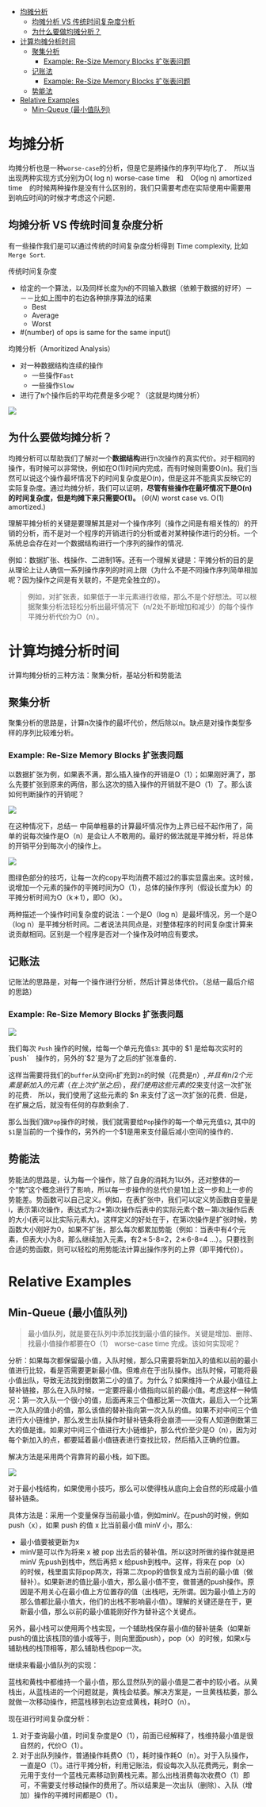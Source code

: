 
<!-- TOC -->

- [均摊分析](#%E5%9D%87%E6%91%8A%E5%88%86%E6%9E%90)
  - [均摊分析 VS 传统时间复杂度分析](#%E5%9D%87%E6%91%8A%E5%88%86%E6%9E%90-vs-%E4%BC%A0%E7%BB%9F%E6%97%B6%E9%97%B4%E5%A4%8D%E6%9D%82%E5%BA%A6%E5%88%86%E6%9E%90)
  - [为什么要做均摊分析？](#%E4%B8%BA%E4%BB%80%E4%B9%88%E8%A6%81%E5%81%9A%E5%9D%87%E6%91%8A%E5%88%86%E6%9E%90)
- [计算均摊分析时间](#%E8%AE%A1%E7%AE%97%E5%9D%87%E6%91%8A%E5%88%86%E6%9E%90%E6%97%B6%E9%97%B4)
  - [聚集分析](#%E8%81%9A%E9%9B%86%E5%88%86%E6%9E%90)
    - [Example: Re-Size Memory Blocks 扩张表问题](#example-re-size-memory-blocks-%E6%89%A9%E5%BC%A0%E8%A1%A8%E9%97%AE%E9%A2%98)
  - [记账法](#%E8%AE%B0%E8%B4%A6%E6%B3%95)
    - [Example: Re-Size Memory Blocks 扩张表问题](#example-re-size-memory-blocks-%E6%89%A9%E5%BC%A0%E8%A1%A8%E9%97%AE%E9%A2%98-1)
  - [势能法](#%E5%8A%BF%E8%83%BD%E6%B3%95)
- [Relative Examples](#relative-examples)
  - [Min-Queue (最小值队列)](#min-queue-%E6%9C%80%E5%B0%8F%E5%80%BC%E9%98%9F%E5%88%97)

<!-- /TOC -->

# 均摊分析

均摊分析也是一种`worse-case`的分析，但是它是將操作的序列平均化了．　所以当出现两种实现方式分别为O( log n) worse-case time　和　O(log n) amortized time　的时候两种操作是没有什么区别的，我们只需要考虑在实际使用中需要用到响应时间的时候才考虑这个问题．

## 均摊分析 VS 传统时间复杂度分析

有一些操作我们是可以通过传统的时间复杂度分析得到 Time complexity, 比如　`Merge Sort`.

传统时间复杂度

* 给定的一个算法，以及同样长度为`N`的不同输入数据（依赖于数据的好坏）－－－比如上图中的右边各种排序算法的结果
  * Best
  * Average
  * Worst
* #(number) of ops is same for the same input()

均摊分析（Amoritized Analysis）

* 对一种数据结构连续的操作
  * 一些操作`Fast`
  * 一些操作`Slow`
* 进行了`N`个操作后的平均花费是多少呢？（这就是均摊分析）

![](/images/2019-03-20-23-39-51.png)

## 为什么要做均摊分析？

均摊分析可以帮助我们了解对一个**数据结构**进行n次操作的真实代价。对于相同的操作，有时候可以非常快，例如在O(1)时间内完成，而有时候则需要O(n)。我们当然可以说这个操作最坏情况下的时间复杂度是O(n)，但是这并不能真实反映它的实际复杂度。通过均摊分析，我们可以证明，**尽管有些操作在最坏情况下是O(n)的时间复杂度，但是均摊下来只需要O(1)。** ($\Theta(N)$ worst case vs. O(1) amortized.)

理解平摊分析的关键是要理解其是对一个操作序列（操作之间是有相关性的）的开销的分析，而不是对一个程序的开销进行的分析或者对某种操作进行的分析。一个系统总会存在对一个数据结构进行一个序列的操作的情况.

例如：数据扩张、栈操作、二进制1等。还有一个理解关键是：平摊分析的目的是从理论上让人确信一系列操作序列的时间上限（为什么不是不同操作序列简单相加呢？因为操作之间是有关联的，不是完全独立的）。

> 例如，对扩张表，如果低于一半元素进行收缩，那么不是个好想法。可以根据聚集分析法轻松分析出最坏情况下（n/2处不断增加和减少）的每个操作平摊分析代价为O（n）。

# 计算均摊分析时间

计算均摊分析的三种方法：聚集分析，基站分析和势能法

## 聚集分析

聚集分析的思路是，计算n次操作的最坏代价，然后除以n。缺点是对操作类型多样的序列比较难分析。

### Example: Re-Size Memory Blocks 扩张表问题

以数据扩张为例，如果表不满，那么插入操作的开销是O（1）；如果刚好满了，那么先要扩张到原来的两倍，那么这次的插入操作的开销就不是O（1）了。那么该如何判断操作的开销呢？

![](/images/2019-03-21-00-59-37.png)

在这种情况下，总结一 中简单粗暴的计算最坏情况作为上界已经不起作用了，简单的说每次操作是O（n）是会让人不敢用的。最好的做法就是平摊分析，将总体的开销平分到每次小的操作上。

![](/images/2019-03-21-00-26-01.png)

图绿色部分的技巧，让每一次的copy平均消费不超过2的事实显露出来。这时候，说增加一个元素的操作的平摊时间为O（1），总体的操作序列（假设长度为k）的平摊分析时间为O（k＊1），即O（k）。

两种描述一个操作时间复杂度的说法：一个是O（log n）是最坏情况，另一个是O（log n）是平摊分析时间。二者说法共同点是，对整体程序的时间复杂度计算来说贡献相同。区别是一个程序是否对一个操作及时响应有要求。

## 记账法

记账法的思路是，对每一个操作进行分析，然后计算总体代价。（总结一最后介绍的思路）

### Example: Re-Size Memory Blocks 扩张表问题

![](/images/2019-03-21-01-17-01.png)

我们每次 `Push` 操作的时候，给每一个单元充值`$3`: 其中的 $1 是给每次实时的 `push`　操作的，另外的`$2`是为了之后的扩张准备的．

这样当需要将我们的`buffer`从空间`n`扩充到`2n`的时候（花费是$n）,并且有 n/2 个元素是新加入的元素（在上次扩张之后），我们使用这些元素的$2来支付这一次扩张的花费． 所以，我们使用了这些元素的 $n 来支付了这一次扩张的花费．但是，在扩展之后，就没有任何的存款剩余了．

那么当我们做`Pop`操作的时候，我们就需要给`Pop`操作的每一个单元充值`$2`, 其中的`$1`是当前的一个操作的，另外的一个$1是用来支付最后减小空间的操作的．

## 势能法

势能法的思路是，认为每一个操作，除了自身的消耗为1以外，还对整体的一个“势”这个概念进行了影响，所以每一步操作的总代价是1加上这一步和上一步的势能差。势函数可以自己定义。例如，在表扩张中，我们可以定义势函数自变量是i，表示第i次操作，表达式为:2*第i次操作后表中的实际元素个数－第i次操作后表的大小(表可以比实际元素大)。这样定义的好处在于，在第i次操作是扩张时候，势函数大小刚好为0，如果不扩张，那么每次都累加势能（例如：当表中有4个元素，但表大小为8，那么继续加入元素，有2＊5-8=2，2＊6-8=4 ...）。只要找到合适的势函数，则可以轻松的用势能法计算出操作序列的上界（即平摊代价）。

# Relative Examples

## Min-Queue (最小值队列)

> 最小值队列，就是要在队列中添加找到最小值的操作。关键是增加、删除、找最小值操作都要在O（1） worse-case time 完成。该如何实现呢？

分析：如果每次都保留最小值，入队时候，那么只需要将新加入的值和以前的最小值进行比较，看是否需要更新最小值。但难点在于出队操作。出队时候，可能将最小值出队，导致无法找到倒数第二小的值了。为什么？如果维持一个从最小值往上替补链接，那么在入队时候，一定要将最小值指向以前的最小值。考虑这样一种情况：第一次入队一个很小的值，后面再来三个值都比第一次值大，最后入一个比第一次入队的值小的值，那么该值的替补指向第一次入队的值。如果不对中间三个值进行大小链维护，那么发生出队操作时替补链条将会崩溃——没有人知道倒数第三大的值是谁。如果对中间三个值进行大小链维护，那么代价至少是O（n），因为对每个新加入的点，都要延着最小值链表进行查找比较，然后插入正确的位置。

解决方法是采用两个背靠背的最小栈，如下图。

![](/images/2019-03-20-23-59-21.png)

对于最小栈结构，如果使用小技巧，那么可以使得栈从底向上会自然的形成最小值替补链条。

具体方法是：采用一个变量保存当前最小值，例如minV。在push的时候，例如push（x），如果 push 的值 x 比当前最小值 minV 小，那么:

* 最小值要被更新为x
* minV是可以作为将来 x 被 pop 出去后的替补值。所以这时所做的操作就是把 minV 先push到栈中，然后再把 x 给push到栈中。这样，将来在 pop（x） 的时候，栈里面实际pop两次，将第二次pop的值恢复成为当前的最小值（做替补）。如果新进的值比最小值大，那么最小值不变，做普通的push操作。原因是不用关心在最小值上方位置存的值（出栈吧，无所谓。因为最小值上方的那么值都比最小值大，他们的出栈不影响最小值）。理解的关键还是在于，更新最小值，那么以前的最小值能刚好作为替补这个关键点。

另外，最小栈可以使用两个栈实现，一个辅助栈保存最小值的替补链条（如果新push的值比该栈顶的值小或等于，则向里面push），pop（x）的时候，如果x与辅助栈的栈顶相等，那么辅助栈也pop一次。

继续来看最小值队列的实现：

蓝栈和黄栈中都维持一个最小值，那么显然队列的最小值是二者中的较小者。从黄栈出，从蓝栈进的一个问题就是，黄栈会枯萎。解决方案是，一旦黄栈枯萎，那么就做一次移动操作，把蓝栈移到右边变成黄栈，耗时O（n）。

现在进行时间复杂度分析：

1. 对于查询最小值，时间复杂度是O（1），前面已经解释了，栈维持最小值是很自然的，代价O（1）。
2. 对于出队列操作，普通操作耗费O（1），耗时操作耗O（n）。对于入队操作，一直是O（1）。进行平摊分析，利用记账法，假设每次入队花费两元，剩余一元用于支付一个蓝栈元素移动到黄栈元素。那么出栈消费每次收费O（1）即可，不需要支付移动操作的费用了。所以结果是一次出队（删除）、入队（增加）操作的平摊时间都是O（1）。